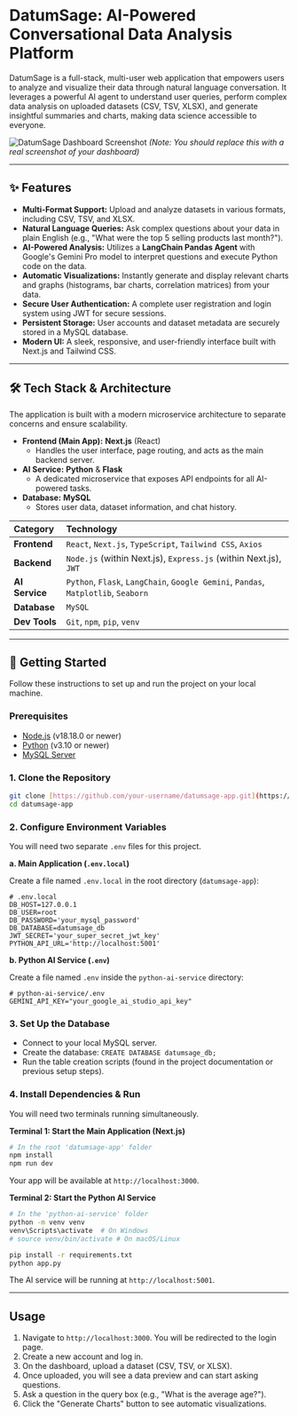 # DatumSage: AI-Powered Conversational Data Analysis Platform

DatumSage is a full-stack, multi-user web application that empowers users to analyze and visualize their data through natural language conversation. It leverages a powerful AI agent to understand user queries, perform complex data analysis on uploaded datasets (CSV, TSV, XLSX), and generate insightful summaries and charts, making data science accessible to everyone.

![DatumSage Dashboard Screenshot](https://i.imgur.com/your-screenshot-url.png) 
*(Note: You should replace this with a real screenshot of your dashboard)*

---

## ✨ Features

-   **Multi-Format Support:** Upload and analyze datasets in various formats, including CSV, TSV, and XLSX.
-   **Natural Language Queries:** Ask complex questions about your data in plain English (e.g., "What were the top 5 selling products last month?").
-   **AI-Powered Analysis:** Utilizes a **LangChain Pandas Agent** with Google's Gemini Pro model to interpret questions and execute Python code on the data.
-   **Automatic Visualizations:** Instantly generate and display relevant charts and graphs (histograms, bar charts, correlation matrices) from your data.
-   **Secure User Authentication:** A complete user registration and login system using JWT for secure sessions.
-   **Persistent Storage:** User accounts and dataset metadata are securely stored in a MySQL database.
-   **Modern UI:** A sleek, responsive, and user-friendly interface built with Next.js and Tailwind CSS.

---

## 🛠️ Tech Stack & Architecture

The application is built with a modern microservice architecture to separate concerns and ensure scalability.

-   **Frontend (Main App):** **Next.js** (React)
    -   Handles the user interface, page routing, and acts as the main backend server.
-   **AI Service:** **Python** & **Flask**
    -   A dedicated microservice that exposes API endpoints for all AI-powered tasks.
-   **Database:** **MySQL**
    -   Stores user data, dataset information, and chat history.

| Category   | Technology                                                              |
| :--------- | :---------------------------------------------------------------------- |
| **Frontend** | `React`, `Next.js`, `TypeScript`, `Tailwind CSS`, `Axios`                 |
| **Backend** | `Node.js` (within Next.js), `Express.js` (within Next.js), `JWT`        |
| **AI Service** | `Python`, `Flask`, `LangChain`, `Google Gemini`, `Pandas`, `Matplotlib`, `Seaborn` |
| **Database** | `MySQL`                                                                 |
| **Dev Tools**| `Git`, `npm`, `pip`, `venv`                                             |

---

## 🚀 Getting Started

Follow these instructions to set up and run the project on your local machine.

### Prerequisites

-   [Node.js](https://nodejs.org/) (v18.18.0 or newer)
-   [Python](https://www.python.org/downloads/) (v3.10 or newer)
-   [MySQL Server](https://dev.mysql.com/downloads/mysql/)

### 1. Clone the Repository

```bash
git clone [https://github.com/your-username/datumsage-app.git](https://github.com/your-username/datumsage-app.git)
cd datumsage-app
```

### 2. Configure Environment Variables

You will need two separate `.env` files for this project.

**a. Main Application (`.env.local`)**

Create a file named `.env.local` in the root directory (`datumsage-app`):

```
# .env.local
DB_HOST=127.0.0.1
DB_USER=root
DB_PASSWORD='your_mysql_password'
DB_DATABASE=datumsage_db
JWT_SECRET='your_super_secret_jwt_key'
PYTHON_API_URL='http://localhost:5001'
```

**b. Python AI Service (`.env`)**

Create a file named `.env` inside the `python-ai-service` directory:

```
# python-ai-service/.env
GEMINI_API_KEY="your_google_ai_studio_api_key"
```

### 3. Set Up the Database

-   Connect to your local MySQL server.
-   Create the database: `CREATE DATABASE datumsage_db;`
-   Run the table creation scripts (found in the project documentation or previous setup steps).

### 4. Install Dependencies & Run

You will need two terminals running simultaneously.

**Terminal 1: Start the Main Application (Next.js)**

```bash
# In the root 'datumsage-app' folder
npm install
npm run dev
```
Your app will be available at `http://localhost:3000`.

**Terminal 2: Start the Python AI Service**

```bash
# In the 'python-ai-service' folder
python -m venv venv
venv\Scripts\activate  # On Windows
# source venv/bin/activate # On macOS/Linux

pip install -r requirements.txt
python app.py
```
The AI service will be running at `http://localhost:5001`.

---

## Usage

1.  Navigate to `http://localhost:3000`. You will be redirected to the login page.
2.  Create a new account and log in.
3.  On the dashboard, upload a dataset (CSV, TSV, or XLSX).
4.  Once uploaded, you will see a data preview and can start asking questions.
5.  Ask a question in the query box (e.g., "What is the average age?").
6.  Click the "Generate Charts" button to see automatic visualizations.
